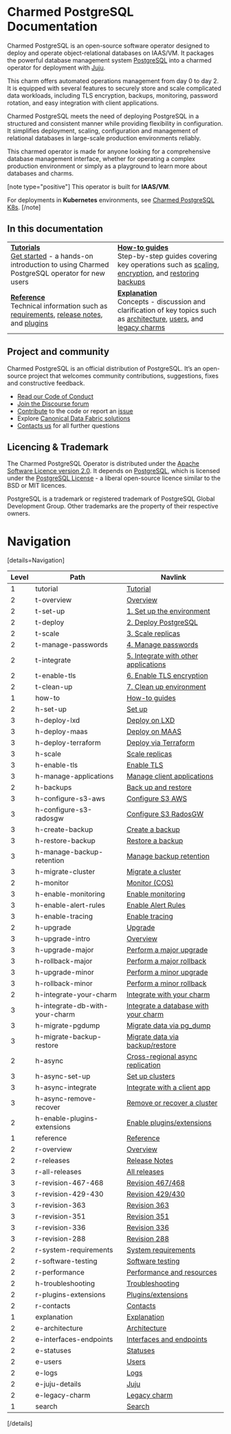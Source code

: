 # Charmed PostgreSQL Documentation

Charmed PostgreSQL is an open-source software operator designed to deploy and operate object-relational databases on IAAS/VM. It packages the powerful database management system [PostgreSQL](https://www.postgresql.org/) into a charmed operator for deployment with [Juju](https://juju.is/docs/juju).

This charm offers automated operations management from day 0 to day 2. It is equipped with several features to securely store and scale complicated data workloads, including TLS encryption, backups, monitoring, password rotation, and easy integration with client applications.

Charmed PostgreSQL meets the need of deploying PostgreSQL in a structured and consistent manner while providing flexibility in configuration. It simplifies deployment, scaling, configuration and management of relational databases in large-scale production environments reliably.
 
This charmed operator is made for anyone looking for a comprehensive database management interface, whether for operating a complex production environment or simply as a playground to learn more about databases and charms.
 
[note type="positive"]
This operator is built for **IAAS/VM**.

For deployments in **Kubernetes** environments, see [Charmed PostgreSQL K8s](https://charmhub.io/postgresql-k8s).
[/note]

<!-- 
This "Charmed PostgreSQL" operator (in the channel `14/stable`) is a new "[Charmed SDK](https://juju.is/docs/sdk)"-based charm to replace legacy "[Reactive](https://juju.is/docs/sdk/charm-taxonomy#heading--reactive)"-based charm (in the channel `latest/stable`). <br/>Read more about [legacy charm here](/t/10690).
-->

## In this documentation

| | |
|--|--|
|  [**Tutorials**](/t/9707)</br>  [Get started](/t/9707) - a hands-on introduction to using Charmed PostgreSQL operator for new users </br> |  [**How-to guides**](/t/9689) </br> Step-by-step guides covering key operations such as [scaling](/t/9689), [encryption](/t/9685), and [restoring backups](/t/9693) |
| [**Reference**](/t/13976) </br> Technical information such as [requirements](/t/11743), [release notes](/t/11875), and [plugins](/t/10946) | [**Explanation**](/t/10251) </br> Concepts - discussion and clarification of key topics such as [architecture](/t/11857), [users](/t/10798), and [legacy charms](/t/10690)|
## Project and community

Charmed PostgreSQL is an official distribution of PostgreSQL. It’s an open-source project that welcomes community contributions, suggestions, fixes and constructive feedback.
- [Read our Code of Conduct](https://ubuntu.com/community/code-of-conduct)
- [Join the Discourse forum](https://discourse.charmhub.io/tag/postgresql)
- [Contribute](https://github.com/canonical/postgresql-operator/blob/main/CONTRIBUTING.md) to the code or report an [issue](https://github.com/canonical/postgresql-operator/issues/new/choose)
- Explore [Canonical Data Fabric solutions](https://canonical.com/data)
- [Contacts us](/t/11863) for all further questions

## Licencing & Trademark
The Charmed PostgreSQL Operator is distributed under the [Apache Software Licence version 2.0](https://github.com/canonical/postgresql-operator/blob/main/LICENSE). It depends on [PostgreSQL](https://www.postgresql.org/ftp/source/), which is licensed under the [PostgreSQL License](https://www.postgresql.org/about/licence/) - a liberal open-source licence similar to the BSD or MIT licences.

PostgreSQL is a trademark or registered trademark of PostgreSQL Global Development Group. Other trademarks are the property of their respective owners.


# Navigation

[details=Navigation]

| Level | Path | Navlink |
|--------|--------|-------------|
| 1 | tutorial | [Tutorial]() |
| 2 | t-overview | [Overview](/t/9707) |
| 2 | t-set-up | [1. Set up the environment](/t/9709) |
| 2 | t-deploy | [2. Deploy PostgreSQL](/t/9697) |
| 2 | t-scale | [3. Scale replicas](/t/9705) |
| 2 | t-manage-passwords | [4. Manage passwords](/t/9703) |
| 2 | t-integrate | [5. Integrate with other applications](/t/9701) |
| 2 | t-enable-tls | [6. Enable TLS encryption](/t/9699) |
| 2 | t-clean-up | [7. Clean up environment](/t/9695) |
| 1 | how-to | [How-to guides]() |
| 2 | h-set-up | [Set up]() |
| 3 | h-deploy-lxd | [Deploy on LXD](/t/11861) |
| 3 | h-deploy-maas | [Deploy on MAAS](/t/14293) |
| 3 | h-deploy-terraform | [Deploy via Terraform](/t/14916) |
| 3 | h-scale | [Scale replicas](/t/9689) |
| 3 | h-enable-tls | [Enable TLS](/t/9685) |
| 3 | h-manage-applications | [Manage client applications](/t/9687) |
| 2 | h-backups | [Back up and restore]() |
| 3 | h-configure-s3-aws | [Configure S3 AWS](/t/9681) |
| 3 | h-configure-s3-radosgw | [Configure S3 RadosGW](/t/10313) |
| 3 | h-create-backup | [Create a backup](/t/9683) |
| 3 | h-restore-backup | [Restore a backup](/t/9693) |
| 3 | h-manage-backup-retention | [Manage backup retention](/t/14249) |
| 3 | h-migrate-cluster | [Migrate a cluster](/t/9691) |
| 2 | h-monitor | [Monitor (COS)]() |
| 3 | h-enable-monitoring | [Enable monitoring](/t/10600) |
| 3 | h-enable-alert-rules | [Enable Alert Rules](/t/13084) |
| 3 | h-enable-tracing | [Enable tracing](/t/14521) |
| 2 | h-upgrade | [Upgrade]() |
| 3 | h-upgrade-intro | [Overview](/t/12086) |
| 3 | h-upgrade-major | [Perform a major upgrade](/t/12087) |
| 3 | h-rollback-major | [Perform a major rollback](/t/12088) |
| 3 | h-upgrade-minor | [Perform a minor upgrade](/t/12089) |
| 3 | h-rollback-minor | [Perform a minor rollback](/t/12090) |
| 2 | h-integrate-your-charm | [Integrate with your charm]() |
| 3 | h-integrate-db-with-your-charm | [Integrate a database with your charm](/t/11865) |
| 3 | h-migrate-pgdump | [Migrate data via pg_dump](/t/12163) |
| 3 | h-migrate-backup-restore | [Migrate data via backup/restore](/t/12164) |
| 2 | h-async | [Cross-regional async replication](/t/15412) |
| 3 | h-async-set-up | [Set up clusters](/t/13991) |
| 3 | h-async-integrate | [Integrate with a client app](/t/13992) |
| 3 | h-async-remove-recover | [Remove or recover a cluster](/t/13994) |
| 2 | h-enable-plugins-extensions | [Enable plugins/extensions](/t/10906) |
| 1 | reference | [Reference]() |
| 2 | r-overview | [Overview](/t/13976) |
| 2 | r-releases | [Release Notes]() |
| 3 | r-all-releases | [All releases](/t/11875) |
| 3 | r-revision-467-468 | [Revision 467/468](/t/15378) |
| 3 | r-revision-429-430 | [Revision 429/430](/t/14067) |
| 3 | r-revision-363 | [Revision 363](/t/13124) |
| 3 | r-revision-351 | [Revision 351](/t/12823) |
| 3 | r-revision-336 | [Revision 336](/t/11877) |
| 3 | r-revision-288 | [Revision 288](/t/11876) |
| 2 | r-system-requirements | [System requirements](/t/11743) |
| 2 | r-software-testing | [Software testing](/t/11773) |
| 2 | r-performance | [Performance and resources](/t/11974) |
| 2 | h-troubleshooting | [Troubleshooting](/t/11864) |
| 2 | r-plugins-extensions | [Plugins/extensions](/t/10946) |
| 2 | r-contacts | [Contacts](/t/11863) |
| 1 | explanation | [Explanation]() |
| 2 | e-architecture | [Architecture](/t/11857) |
| 2 | e-interfaces-endpoints | [Interfaces and endpoints](/t/10251) |
| 2 | e-statuses | [Statuses](/t/10844) |
| 2 | e-users | [Users](/t/10798) |
| 2 | e-logs | [Logs](/t/12099) |
| 2 | e-juju-details | [Juju](/t/11985) |
| 2 | e-legacy-charm | [Legacy charm](/t/10690) |
| 1 | search | [Search](https://canonical.com/data/docs/postgresql/iaas) |

[/details]